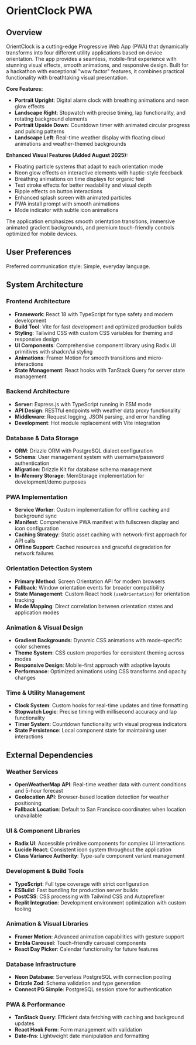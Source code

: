 # OrientClock PWA

## Overview

OrientClock is a cutting-edge Progressive Web App (PWA) that dynamically transforms into four different utility applications based on device orientation. The app provides a seamless, mobile-first experience with stunning visual effects, smooth animations, and responsive design. Built for a hackathon with exceptional "wow factor" features, it combines practical functionality with breathtaking visual presentation.

**Core Features:**
- **Portrait Upright**: Digital alarm clock with breathing animations and neon glow effects
- **Landscape Right**: Stopwatch with precise timing, lap functionality, and rotating background elements
- **Portrait Upside Down**: Countdown timer with animated circular progress and pulsing patterns
- **Landscape Left**: Real-time weather display with floating cloud animations and weather-themed backgrounds

**Enhanced Visual Features (Added August 2025):**
- Floating particle systems that adapt to each orientation mode
- Neon glow effects on interactive elements with haptic-style feedback
- Breathing animations on time displays for organic feel
- Text stroke effects for better readability and visual depth
- Ripple effects on button interactions
- Enhanced splash screen with animated particles
- PWA install prompt with smooth animations
- Mode indicator with subtle icon animations

The application emphasizes smooth orientation transitions, immersive animated gradient backgrounds, and premium touch-friendly controls optimized for mobile devices.

## User Preferences

Preferred communication style: Simple, everyday language.

## System Architecture

### Frontend Architecture
- **Framework**: React 18 with TypeScript for type safety and modern development
- **Build Tool**: Vite for fast development and optimized production builds
- **Styling**: Tailwind CSS with custom CSS variables for theming and responsive design
- **UI Components**: Comprehensive component library using Radix UI primitives with shadcn/ui styling
- **Animations**: Framer Motion for smooth transitions and micro-interactions
- **State Management**: React hooks with TanStack Query for server state management

### Backend Architecture
- **Server**: Express.js with TypeScript running in ESM mode
- **API Design**: RESTful endpoints with weather data proxy functionality
- **Middleware**: Request logging, JSON parsing, and error handling
- **Development**: Hot module replacement with Vite integration

### Database & Data Storage
- **ORM**: Drizzle ORM with PostgreSQL dialect configuration
- **Schema**: User management system with username/password authentication
- **Migration**: Drizzle Kit for database schema management
- **In-Memory Storage**: MemStorage implementation for development/demo purposes

### PWA Implementation
- **Service Worker**: Custom implementation for offline caching and background sync
- **Manifest**: Comprehensive PWA manifest with fullscreen display and icon configuration
- **Caching Strategy**: Static asset caching with network-first approach for API calls
- **Offline Support**: Cached resources and graceful degradation for network failures

### Orientation Detection System
- **Primary Method**: Screen Orientation API for modern browsers
- **Fallback**: Window orientation events for broader compatibility
- **State Management**: Custom React hook (`useOrientation`) for orientation tracking
- **Mode Mapping**: Direct correlation between orientation states and application modes

### Animation & Visual Design
- **Gradient Backgrounds**: Dynamic CSS animations with mode-specific color schemes
- **Theme System**: CSS custom properties for consistent theming across modes
- **Responsive Design**: Mobile-first approach with adaptive layouts
- **Performance**: Optimized animations using CSS transforms and opacity changes

### Time & Utility Management
- **Clock System**: Custom hooks for real-time updates and time formatting
- **Stopwatch Logic**: Precise timing with millisecond accuracy and lap functionality
- **Timer System**: Countdown functionality with visual progress indicators
- **State Persistence**: Local component state for maintaining user interactions

## External Dependencies

### Weather Services
- **OpenWeatherMap API**: Real-time weather data with current conditions and 5-hour forecast
- **Geolocation API**: Browser-based location detection for weather positioning
- **Fallback Location**: Default to San Francisco coordinates when location unavailable

### UI & Component Libraries
- **Radix UI**: Accessible primitive components for complex UI interactions
- **Lucide React**: Consistent icon system throughout the application
- **Class Variance Authority**: Type-safe component variant management

### Development & Build Tools
- **TypeScript**: Full type coverage with strict configuration
- **ESBuild**: Fast bundling for production server builds
- **PostCSS**: CSS processing with Tailwind CSS and Autoprefixer
- **Replit Integration**: Development environment optimization with custom tooling

### Animation & Visual Libraries
- **Framer Motion**: Advanced animation capabilities with gesture support
- **Embla Carousel**: Touch-friendly carousel components
- **React Day Picker**: Calendar functionality for future features

### Database Infrastructure
- **Neon Database**: Serverless PostgreSQL with connection pooling
- **Drizzle Zod**: Schema validation and type generation
- **Connect PG Simple**: PostgreSQL session store for authentication

### PWA & Performance
- **TanStack Query**: Efficient data fetching with caching and background updates
- **React Hook Form**: Form management with validation
- **Date-fns**: Lightweight date manipulation and formatting